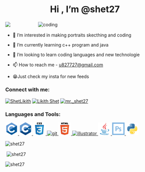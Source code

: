 <h1 align="center">Hi , I’m @shet27 </h1>
<h3 align="center"></h3>

<img align="right" alt="coding" width="400" src="https://cdn.dribbble.com/users/4467980/screenshots/10066515/media/a85f92e2e28b742b3e1c168b2090deb1.png">

<p align="left"> <img src="https://komarev.com/ghpvc/?username=shet27&label=Profile%20views&color=0e75b6&style=flat%22%20alt=%22shet27" /> </p>

- 👀 I’m interested in making portraits skecthing and coding

- 🌱 I’m currently learning c++ program and java

- 💞️ I’m looking to learn coding languages and new technologie

- 📫 How to reach me - u827727@gmail.com

- 😁Just check my insta for new feeds

<h3 align="left">Connect with me:</h3>
<p align="left">
<a href="https://twitter.com/ShetLikith" target="blank"><img align="center" src="https://raw.githubusercontent.com/rahuldkjain/github-profile-readme-generator/master/src/images/icons/Social/twitter.svg" alt="ShetLikith" height="30" width="40" /></a>
<a href="https://www.linkedin.com/in/likith-shet-861819212/" target="blank"><img align="center" src="https://raw.githubusercontent.com/rahuldkjain/github-profile-readme-generator/master/src/images/icons/Social/linked-in-alt.svg" alt="Likith Shet" height="30" width="40" /></a>
<a href="https://www.instagram.com/mr._shet27/" target="blank"><img align="center" src="https://raw.githubusercontent.com/rahuldkjain/github-profile-readme-generator/master/src/images/icons/Social/instagram.svg" alt="mr._shet27" height="30" width="40" /></a>
</p>

<h3 align="left">Languages and Tools:</h3>
<p align="left"> <a href="https://www.cprogramming.com/" target="_blank" rel="noreferrer"> <img src="https://raw.githubusercontent.com/devicons/devicon/master/icons/c/c-original.svg" alt="c" width="40" height="40"/> </a> <a href="https://www.w3schools.com/cpp/" target="_blank" rel="noreferrer"> <img src="https://raw.githubusercontent.com/devicons/devicon/master/icons/cplusplus/cplusplus-original.svg" alt="cplusplus" width="40" height="40"/> </a> <a href="https://www.w3schools.com/css/" target="_blank" rel="noreferrer"> <img src="https://raw.githubusercontent.com/devicons/devicon/master/icons/css3/css3-original-wordmark.svg" alt="css3" width="40" height="40"/> </a> <a href="https://git-scm.com/" target="_blank" rel="noreferrer"> <img src="https://www.vectorlogo.zone/logos/git-scm/git-scm-icon.svg" alt="git" width="40" height="40"/> </a> <a href="https://www.w3.org/html/" target="_blank" rel="noreferrer"> <img src="https://raw.githubusercontent.com/devicons/devicon/master/icons/html5/html5-original-wordmark.svg" alt="html5" width="40" height="40"/> </a> <a href="https://www.adobe.com/in/products/illustrator.html" target="_blank" rel="noreferrer"> <img src="https://www.vectorlogo.zone/logos/adobe_illustrator/adobe_illustrator-icon.svg" alt="illustrator" width="40" height="40"/> </a> <a href="https://www.java.com" target="_blank" rel="noreferrer"> <img src="https://raw.githubusercontent.com/devicons/devicon/master/icons/java/java-original.svg" alt="java" width="40" height="40"/>  </a> <a href="https://www.photoshop.com/en" target="_blank" rel="noreferrer"> <img src="https://raw.githubusercontent.com/devicons/devicon/master/icons/photoshop/photoshop-line.svg" alt="photoshop" width="40" height="40"/> </a> <a href="https://www.python.org" target="_blank" rel="noreferrer"> <img src="https://raw.githubusercontent.com/devicons/devicon/master/icons/python/python-original.svg" alt="python" width="40" height="40"/> </a> </p>

<p><img align="center" src="https://github-readme-stats.vercel.app/api/top-langs?username=shet27&show_icons=true&locale=en&layout=compact" alt="shet27" /></p>

<p>&nbsp;<img align="center" src="https://github-readme-stats.vercel.app/api?username=shet27&show_icons=true&locale=en" alt="shet27" /></p>

<p><img align="center" src="https://github-readme-streak-stats.herokuapp.com/?user=shet27&" alt="shet27" /></p>


